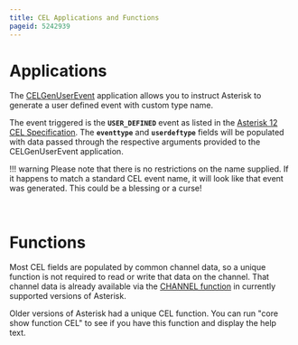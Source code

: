 ```yaml
---
title: CEL Applications and Functions
pageid: 5242939
---
```


Applications
============

The [CELGenUserEvent](/Asterisk-13-Application_CELGenUserEvent) application allows you to instruct Asterisk to generate a user defined event with custom type name.

The event triggered is the **`USER_DEFINED`** event as listed in the [Asterisk 12 CEL Specification](/Asterisk-12-CEL-Specification). The **`eventtype`** and **`userdeftype`** fields will be populated with data passed through the respective arguments provided to the CELGenUserEvent application.




!!! warning 
    Please note that there is no restrictions on the name supplied. If it happens to match a standard CEL event name, it will look like that event was generated. This could be a blessing or a curse!

      
[//]: # (end-warning)



 

Functions
=========

Most CEL fields are populated by common channel data, so a unique function is not required to read or write that data on the channel. That channel data is already available via the [CHANNEL function](/Asterisk-13-Function_CHANNEL) in currently supported versions of Asterisk.

Older versions of Asterisk had a unique CEL function. You can run "core show function CEL" to see if you have this function and display the help text.

 

